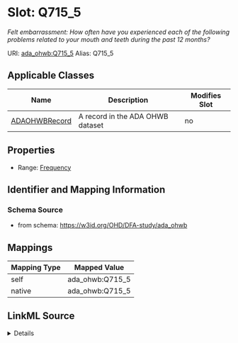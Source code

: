 

# Slot: Q715_5 


_Felt embarrassment: How often have you experienced each of the following problems related to your mouth and teeth during the past 12 months?_





URI: [ada_ohwb:Q715_5](https://w3id.org/OHD/DFA-study/ada_ohwb/Q715_5)
Alias: Q715_5

<!-- no inheritance hierarchy -->





## Applicable Classes

| Name | Description | Modifies Slot |
| --- | --- | --- |
| [ADAOHWBRecord](ADAOHWBRecord.md) | A record in the ADA OHWB dataset |  no  |







## Properties

* Range: [Frequency](Frequency.md)





## Identifier and Mapping Information







### Schema Source


* from schema: https://w3id.org/OHD/DFA-study/ada_ohwb




## Mappings

| Mapping Type | Mapped Value |
| ---  | ---  |
| self | ada_ohwb:Q715_5 |
| native | ada_ohwb:Q715_5 |




## LinkML Source

<details>
```yaml
name: Q715_5
description: 'Felt embarrassment: How often have you experienced each of the following
  problems related to your mouth and teeth during the past 12 months?'
from_schema: https://w3id.org/OHD/DFA-study/ada_ohwb
rank: 1000
alias: Q715_5
domain_of:
- ADA_OHWBRecord
range: Frequency

```
</details>